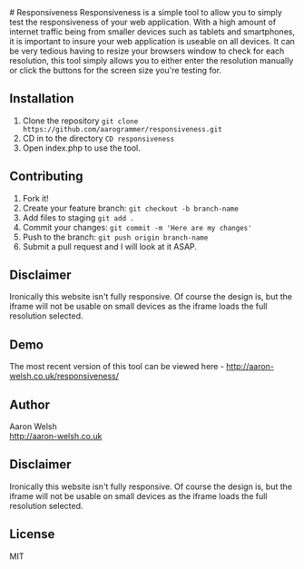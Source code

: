 <snippet>
  <content>
# Responsiveness
Responsiveness is a simple tool to allow you to simply test the responsiveness of your web application.  
With a high amount of internet traffic being from smaller devices such as tablets and smartphones, it is important to insure your web application is useable on all devices.  
It can be very tedious having to resize your browsers window to check for each resolution, this tool simply allows you to either enter the resolution manually or click the buttons for the screen size you're testing for.

## Installation
1. Clone the repository `git clone https://github.com/aarogrammer/responsiveness.git`
2. CD in to the directory `CD responsiveness`
3. Open index.php to use the tool.

## Contributing
1. Fork it!
2. Create your feature branch: `git checkout -b branch-name`
3. Add files to staging `git add .`
4. Commit your changes: `git commit -m 'Here are my changes'`
5. Push to the branch: `git push origin branch-name`
6. Submit a pull request and I will look at it ASAP.

## Disclaimer
Ironically this website isn't fully responsive. Of course the design is, but the iframe will not be usable on small devices as the iframe loads the full resolution selected.

## Demo
The most recent version of this tool can be viewed here - http://aaron-welsh.co.uk/responsiveness/

## Author
Aaron Welsh  
http://aaron-welsh.co.uk

## Disclaimer
Ironically this website isn't fully responsive. Of course the design is, but the iframe will not be usable on small devices as the iframe loads the full resolution selected.

## License
MIT
</content>
</snippet>
